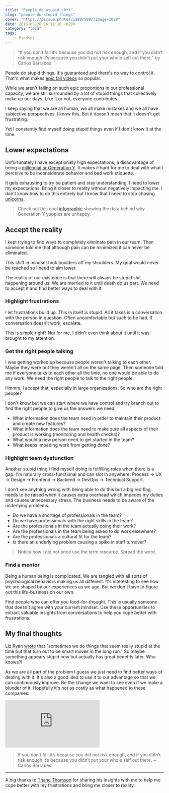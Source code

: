 ```yaml
---
title: "People do stupid sh*t"
slug: "people-do-stupid-things"
cover: "https://picsum.photos/1280/500/?image=1028"
date: 2016-05-28 16:11:10 +0200
category: "tech"
tags:
    - Mindset
---
```


> "If you don’t fail it’s because you did not risk enough, and if you didn’t
> risk enough it’s because you didn’t put your whole self out there."
> by Carlos Barrabes

People do stupid things. It's guaranteed and there's no way to control it.
That's what makes [epic fail videos](https://www.youtube.com/results?search_query=epic+failes)
so popular.

While we aren't failing on such epic proportions in our professional capacity,
we are still surrounded by a lot of stupid things that collectively make up our
days. Like it or not, everyone contributes.

I keep saying that we are all human, we all make mistakes and we all have
subjective perspectives. I know this. But it doesn't mean that it doesn't
get frustrating.

Yet I constantly find myself doing stupid things even if I don't know it at the
time.

## Lower expectations

Unfortunately I have exceptionally high expectations; a disadvantage of being a
[millennial or Generation Y](http://www.consultancy.uk/news/2061/generation-y-less-satisfied-than-other-generations).
It makes it hard for me to deal with what I perceive to be
inconsiderate behavior and bad work etiquette.

It gets exhausting to try be patient and stay understanding. I need to lower
my expectations. Bring it closer to reality without negatively
impacting me. I don't know how to do this entirely but I know that I need to
stop chasing [unicorns](/blog/the-perfect-illusion/).

> Check out this cool [infographic](/infographics/data-behind-why-generation-y-is-unhappy/) showing the data
> behind why Generation Y yuppies are unhappy.

## Accept the reality

I kept trying to find ways to completely eliminate pain in our team. Then
someone told me that although pain can be minimized it can never be eliminated.

This shift in mindset took boulders off my shoulders. My goal would never
be reached so I need to aim lower.

The reality of our existence is that there will always be stupid shit happening
around us. We are married to it until death do us part. We need to accept it
and find better ways to deal with it.

### Highlight frustrations

I let frustrations build up. This in itself is stupid. All it takes is a
conversation with the person in question. Often uncomfortable but
such to be had. If conversation doesn't work, escalate.

This is simple right? Not for me. I didn't even think about it until it was
brought to my attention.

### Get the right people talking

I was getting worked up because people weren't talking to each other. Maybe they
were but they weren't all on the same page. Then someone told me if everyone
talks to each other all the time, no one would be able to do any work. We need
the right people to talk to the right people.

Hmmm. I accept that, especially in large organizations. So who are the right
people?

I don't know but we can start where we have control and try branch out to find
the right people to give us the answers we need.

-   What information does the team need in order to maintain their product and
    create new features?
-   What information does the team need to make sure all aspects of their product
    is working (monitoring and health checks)?
-   What would a new person need to get started in the team?
-   What keeps impeding work from getting done?

### Highlight team dysfunction

Another stupid thing I find myself doing is fulfilling roles when there
is a gap. I'm naturally cross-functional and can slot in anywhere:
Process → UX → Design → Frontend → Backend →
DevOps → Technical Support.

I don't see anything wrong with being able to do this but a big red flag needs
to be raised when it causes extra overhead which impedes my duties and
causes unnecessary stress. The business needs to be aware of the underlying
problems.

-   Do we have a shortage of professionals in the team?
-   Do we have professionals with the right skills in the team?
-   Are the professionals in the team actually doing their work?
-   Are the professionals in the team being asked to do work elsewhere?
-   Are the professionals a cultural fit for the team?
-   Is there an underlying problem causing a spike in staff turnover?

> Notice how I did not once use the term resource. Spread the word.

### Find a mentor

Being a human being is complicated. We are tangled with all sorts of
psychological behaviors making us all different. It's interesting to see how
we are shaped by our experiences as we age. But we don't have to figure
out this life-business on our own.

Find people who can offer you food-for-thought. This is usually someone that
doesn't agree with your current mindset. Use these opportunities to
extract valuable insights from conversations to help you cope better with
frustrations.

## My final thoughts

Liz Ryan
[wrote](http://www.forbes.com/sites/lizryan/2015/05/15/ten-stupid-things-i-have-fired-people-for-doing/#69f74563cfed)
that "sometimes we do things that seem really stupid at the time but that turn
out to be smart moves in the long run." So maybe something appears stupid now
but actually has great benefits later. Who knows?!

As we are all part of the problem I guess we just need to find better ways of
dealing with it. It's also a good idea to use it to our advantage so that we
can continuously improve. Be the change we want to see even if we make a
blunder of it. Hopefully it's not as costly as what happened to these companies:

<iframe class="youtube"
  src="https://www.youtube.com/embed/w8qBzMl7_Q0"
  frameborder="0"
  allowfullscreen>
</iframe>

> If you don’t fail it’s because you did not risk enough, and if you didn’t
> risk enough it’s because you didn’t put your whole self out there.
> ~ Carlos Barrabes

* * *

A big thanks to [Thane Thomson](https://thanethomson.com/) for sharing his
insights with me to help me cope better with my frustrations and bring me closer
to reality.
